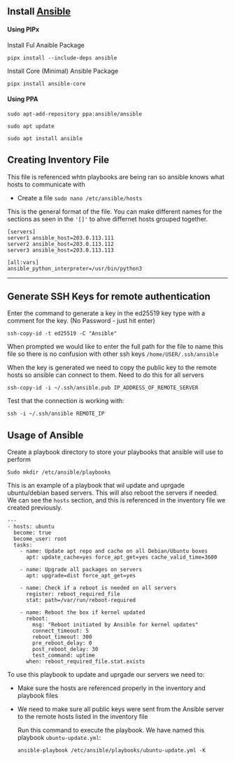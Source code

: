 ## Install [Ansible](https://docs.ansible.com/ansible/latest/installation_guide/intro_installation.html)

#### Using PIPx
Install Ful Anaible Package
```
pipx install --include-deps ansible
```

Install Core (Minimal) Ansible Package
```
pipx install ansible-core
````

#### Using PPA
```
sudo apt-add-repository ppa:ansible/ansible
```
```
sudo apt update
```
```
sudo apt install ansible
```

## Creating Inventory File 
This file is referenced whtn playbooks are being ran so ansible knows what hosts to communicate with
- Create a file `sudo nano /etc/ansible/hosts`

This is the general format of the file. You can make different names for the sections as seen in the `'[]'` to ahve differnet hosts grouped together.
```
[servers]
server1 ansible_host=203.0.113.111
server2 ansible_host=203.0.113.112
server3 ansible_host=203.0.113.113

[all:vars]
ansible_python_interpreter=/usr/bin/python3
```

---

## Generate SSH Keys for remote authentication

Enter the command to generate a key in the ed25519 key type with a comment for the key. (No Password - just hit enter)
```
ssh-copy-id -t ed25519 -C "Ansible" 

```
When prompted we would like to enter the full path for the file to name this file so there is no confusion with other ssh keys
`/home/USER/.ssh/ansible`

When the key is generated we need to copy the public key to the remote hosts so ansible can connect to them. Need to do this for all servers
```
ssh-copy-id -i ~/.ssh/ansible.pub IP_ADDRESS_OF_REMOTE_SERVER
```
Test that the connection is working with:
```
ssh -i ~/.ssh/ansible REMOTE_IP
```


## Usage of Ansible 

Create a playbook directory to store your playbooks that ansible will use to perform
```
Sudo mkdir /etc/ansible/playbooks
```

This is an example of a playbook that wil update and uprgade ubuntu/debian based servers. This will also reboot the servers if needed.
We can see the `hosts` section, and this is referenced in the inventory file we created previously.
```
---
- hosts: ubuntu
  become: true
  become_user: root
  tasks:
    - name: Update apt repo and cache on all Debian/Ubuntu boxes
      apt: update_cache=yes force_apt_get=yes cache_valid_time=3600

    - name: Upgrade all packages on servers
      apt: upgrade=dist force_apt_get=yes

    - name: Check if a reboot is needed on all servers
      register: reboot_required_file
      stat: path=/var/run/reboot-required

    - name: Reboot the box if kernel updated
      reboot:
        msg: "Reboot initiated by Ansible for kernel updates"
        connect_timeout: 5
        reboot_timeout: 300
        pre_reboot_delay: 0
        post_reboot_delay: 30
        test_command: uptime
      when: reboot_required_file.stat.exists
```

To use this playbook to update and uprgade our servers we need to:
- Make sure the hosts are referenced properly in the inventory and playbook files
- We need to make sure all public keys were sent from the Ansible server to the remote hosts listed in the inventory file

  Run this command to execute the playbook. We have named this playbook `ubuntu-update.yml`:
  ```
  ansible-playbook /etc/ansible/playbooks/ubuntu-update.yml -K
  ```
